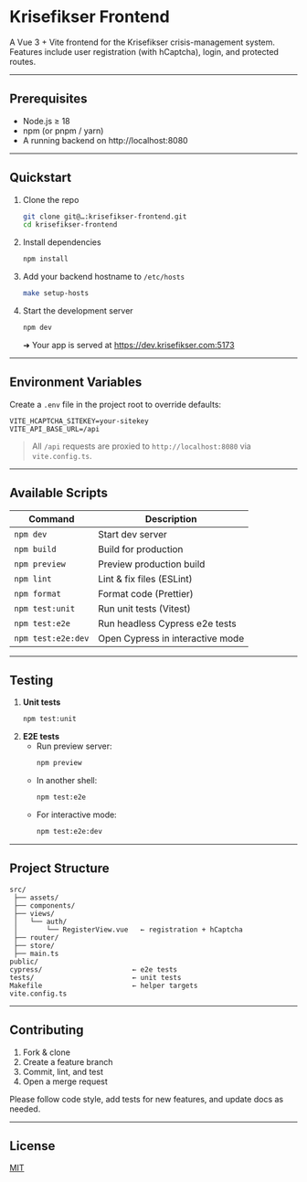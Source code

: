 # Krisefikser Frontend

A Vue 3 + Vite frontend for the Krisefikser crisis-management system.  
Features include user registration (with hCaptcha), login, and protected routes.

---

## Prerequisites

- Node.js ≥ 18
- npm (or pnpm / yarn)
- A running backend on http://localhost:8080

---

## Quickstart

1. Clone the repo
   ```bash
   git clone git@…:krisefikser-frontend.git
   cd krisefikser-frontend
   ```
2. Install dependencies
   ```bash
   npm install
   ```
3. Add your backend hostname to `/etc/hosts`
   ```bash
   make setup-hosts
   ```
4. Start the development server
   ```bash
   npm dev
   ```
   ➜ Your app is served at https://dev.krisefikser.com:5173

---

## Environment Variables

Create a `.env` file in the project root to override defaults:

```env
VITE_HCAPTCHA_SITEKEY=your-sitekey
VITE_API_BASE_URL=/api
```

> All `/api` requests are proxied to `http://localhost:8080` via `vite.config.ts`.

---

## Available Scripts

| Command            | Description                      |
| ------------------ | -------------------------------- |
| `npm dev`          | Start dev server                 |
| `npm build`        | Build for production             |
| `npm preview`      | Preview production build         |
| `npm lint`         | Lint & fix files (ESLint)        |
| `npm format`       | Format code (Prettier)           |
| `npm test:unit`    | Run unit tests (Vitest)          |
| `npm test:e2e`     | Run headless Cypress e2e tests   |
| `npm test:e2e:dev` | Open Cypress in interactive mode |

---

## Testing

1. **Unit tests**
   ```bash
   npm test:unit
   ```
2. **E2E tests**
   - Run preview server:
     ```bash
     npm preview
     ```
   - In another shell:
     ```bash
     npm test:e2e
     ```
   - For interactive mode:
     ```bash
     npm test:e2e:dev
     ```

---

## Project Structure

```
src/
 ├── assets/
 ├── components/
 ├── views/
 │   └── auth/
 │       └── RegisterView.vue   ← registration + hCaptcha
 ├── router/
 ├── store/
 ├── main.ts
public/
cypress/                      ← e2e tests
tests/                        ← unit tests
Makefile                      ← helper targets
vite.config.ts
```

---

## Contributing

1. Fork & clone
2. Create a feature branch
3. Commit, lint, and test
4. Open a merge request

Please follow code style, add tests for new features, and update docs as needed.

---

## License

[MIT](LICENSE)
